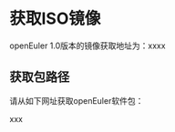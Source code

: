 # 获取ISO镜像<a name="ZH-CN_TOPIC_0183245387"></a>

openEuler 1.0版本的镜像获取地址为：xxxx

## 获取包路径<a name="zh-cn_topic_0151921018_s1ecd5ac8c0054659b2ddb45390b80aa9"></a>

请从如下网址获取openEuler软件包：

xxx

